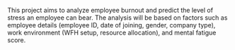 This project aims to analyze employee burnout and predict the level of stress an employee can bear. The analysis will be based on factors such as employee details (employee ID, date of joining, gender, company type), work environment (WFH setup, resource allocation), and mental fatigue score.
